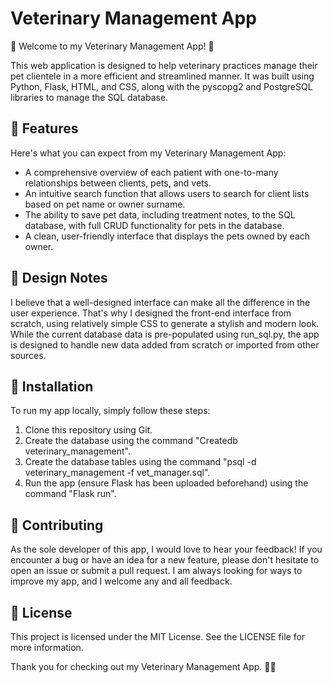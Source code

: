 # Veterinary Management App

👋 Welcome to my Veterinary Management App! 🐾

This web application is designed to help veterinary practices manage their pet clientele in a more efficient and streamlined manner. It was built using Python, Flask, HTML, and CSS, along with the pyscopg2 and PostgreSQL libraries to manage the SQL database.

## 🚀 Features

Here's what you can expect from my Veterinary Management App:

- A comprehensive overview of each patient with one-to-many relationships between clients, pets, and vets.
- An intuitive search function that allows users to search for client lists based on pet name or owner surname.
- The ability to save pet data, including treatment notes, to the SQL database, with full CRUD functionality for pets in the database.
- A clean, user-friendly interface that displays the pets owned by each owner.

## 🎨 Design Notes

I believe that a well-designed interface can make all the difference in the user experience. That's why I designed the front-end interface from scratch, using relatively simple CSS to generate a stylish and modern look. While the current database data is pre-populated using run_sql.py, the app is designed to handle new data added from scratch or imported from other sources.

## 🔧 Installation

To run my app locally, simply follow these steps:

1. Clone this repository using Git.
2. Create the database using the command "Createdb veterinary_management".
3. Create the database tables using the command "psql -d veterinary_management -f vet_manager.sql".
4. Run the app (ensure Flask has been uploaded beforehand) using the command "Flask run".

## 🤝 Contributing

As the sole developer of this app, I would love to hear your feedback! If you encounter a bug or have an idea for a new feature, please don't hesitate to open an issue or submit a pull request. I am always looking for ways to improve my app, and I welcome any and all feedback.

## 📝 License

This project is licensed under the MIT License. See the LICENSE file for more information.

Thank you for checking out my Veterinary Management App. 🐶🐱
